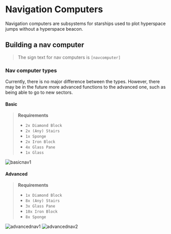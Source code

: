 <!-- so for example, let's fix this dumb broken page -->

# Navigation Computers

Navigation computers are subsystems for starships
used to plot hyperspace jumps without a hyperspace beacon.

## Building a nav computer

> The sign text for nav computers is `[navcomputer]`

### Nav computer types

Currently, there is no major difference between the types.
However, there may be in the future more advanced functions
to the advanced one, such as being able to go to new sectors.

#### Basic
> **Requirements**
>
> * `2x Diamond Block`
> * `2x (Any) Stairs`
> * `1x Sponge`
> * `2x Iron Block`
> * `4x Glass Pane`
> * `1x Glass`

![basicnav1]

#### Advanced
> **Requirements**
>
> * `1x Diamond Block`
> * `8x (Any) Stairs`
> * `3x Glass Pane`
> * `10x Iron Block`
> * `8x Sponge`

![advancednav1]
![advancednav2]

[basicnav1]: https://i.gyazo.com/4110341a5ed067cde956adf128707017.png
[advancednav1]: https://i.gyazo.com/4db72f63af51e11df98d3441d936d20d.png
[advancednav2]: https://i.gyazo.com/6b597fc0ff3b6a68ca8ba5ef31508cfa.png
